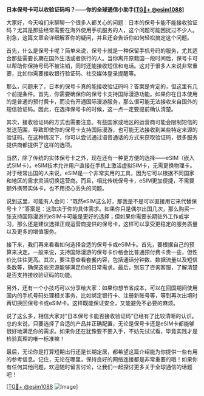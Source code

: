 **日本保号卡可以收验证码吗？——你的全球通信小助手[[TG💪+ @esim1088](https://t.me/s/esim1088)]**

大家好，今天咱们来聊聊一个很多人都关心的问题：日本的保号卡能不能接收验证码？尤其是那些经常需要在海外使用手机服务的人，这个问题可能困扰过不少人。别急，这篇文章会详细解答你的疑问，并且还会告诉你如何轻松搞定这个问题。

首先，什么是保号卡呢？简单来说，保号卡就是一种保留手机号码的服务，尤其适合那些需要长期在国外生活或者旅行的人。当你离开原籍国一段时间后，保号卡可以帮助你保持号码不被注销，同时还能接收短信和电话。这对于很多人来说非常重要，比如你需要接收银行验证码、社交媒体登录提醒等。

那么，问题来了，日本的保号卡真的能接收验证码吗？答案是肯定的，但这里有几个前提条件。首先，你需要确保你的保号卡支持国际漫游功能。如果你在日本使用的是普通的预付费卡，而没有开通国际漫游服务，那么很可能无法接收来自国外的短信验证码。因此，在选择保号卡的时候，这一点一定要提前确认清楚。

其次，接收验证码的方式也需要注意。有些国家或地区的运营商可能会限制短信的发送范围，导致即使你的保号卡支持国际漫游，也可能无法接收到某些特定来源的验证码。在这种情况下，你可以尝试通过语音通话的方式来获取验证码，很多服务提供商都提供了这样的选项。

当然，除了传统的实体保号卡之外，现在还有一种更方便的选择——eSIM（嵌入式SIM卡）。eSIM技术允许用户直接在手机上激活虚拟SIM卡，无需更换物理卡。对于经常出国的人来说，eSIM是一个非常实用的工具，因为它可以根据不同国家和地区的需求灵活切换运营商。而且，相比传统保号卡，eSIM更加便捷，不需要额外携带实体卡，也不用担心丢失的问题。

说到这里，可能有人会问：“既然eSIM这么好，那我是不是可以直接用它来代替保号卡？”答案是：这取决于你的具体需求。如果你只是偶尔出国几次，那么购买一张支持国际漫游的eSIM卡可能是更好的选择；但如果你需要长期驻外工作或学习，那么还是建议选择正规运营商提供的保号卡，这样可以享受更稳定的服务质量以及更多的增值服务。

接下来，我们再来看看如何选择合适的保号卡或eSIM卡。首先，要根据自己的预算来决定。一般来说，支持国际漫游的保号卡价格会比普通预付费卡贵一些，但性价比往往更高。其次，要注意查看套餐内容，包括通话分钟数、数据流量以及短信条数等，确保这些资源能够满足你的日常需求。最后，别忘了咨询客服，了解清楚是否支持接收验证码的功能。

另外，还有一个小技巧可以分享给大家：如果你想节省成本，可以在回国期间使用国内的手机号码处理相关事务，比如绑定银行卡、注册新账号等，等到再次出境时再切换回保号卡或eSIM卡。这样既能保证安全，又能避免不必要的麻烦。

说了这么多，相信大家对“日本保号卡能否接收验证码”已经有了比较清晰的认识。总的来说，只要选择了合适的产品并正确配置，无论是保号卡还是eSIM卡都能够很好地满足你的需求。如果你还在犹豫要不要入手，不妨先试试看，毕竟实践才是检验真理的唯一标准嘛！

最后，无论你是打算短期出行还是长期定居，都希望这篇介绍能为你提供一些有用的参考信息。记住，无论在哪里，保持良好的网络连接都是非常重要的哦！如果你有任何其他问题，欢迎随时留言讨论，让我们一起探讨更多关于全球通信的话题吧！

[[TG💪+ @esim1088](https://t.me/s/esim1088) ![Image](https://i.postimg.cc/4NQfJmqS/Snipaste-2025-05-13-00-14-12.png)]